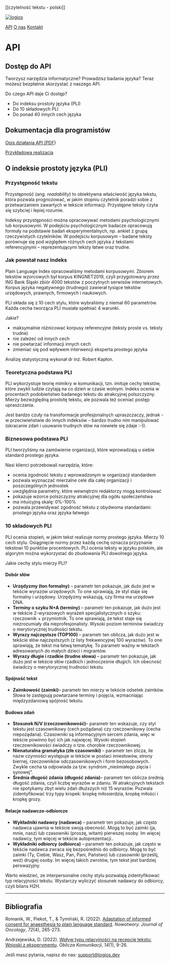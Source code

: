 [[czytelność tekstu - polski]]

[![logios](https://logios.dev/wp-content/themes/logios/front/dist/static/img/logo-light.svg)](https://logios.dev)

 [API](https://logios.dev/api/)
 [O nas](https://logios.dev#o-nas)
[Kontakt](https://logios.dev/kontakt/)

# API

## **Dostęp do API**

Tworzysz narzędzia informatyczne? Prowadzisz badania języka? Teraz możesz bezpłatnie skorzystać z naszego API.

Do czego API daje Ci dostęp?

- Do indeksu prostoty języka (PLI)
- Do 10 składowych PLI
- Do ponad 40 innych cech języka

## **Dokumentacja dla programistów**

[Opis działania API (PDF](https://logios.dev/wp-content/uploads/2024/02/logios-api.pdf))

[Przykładowa realizacja](https://logios.dev/wp-content/uploads/2024/02/logios-calculate-measures-response.json)

## O indeksie prostoty języka (PLI)

### Przystępność tekstu

Przystępność (ang. _readability_) to obiektywna właściwość języka tekstu, która pozwala prognozować, w jakim stopniu czytelnik poradzi sobie z przetwarzaniem zawartych w tekście informacji. Przystępne teksty czyta się szybciej i lepiej rozumie.

Indeksy przystępności można opracowywać metodami psychologicznymi lub korpusowymi. W podejściu psychologicznym badacze opracowują formuły na podstawie badań eksperymentalnych, np. ankiet z grupą rzeczywistych czytelników. W podejściu korpusowym – badane teksty porównuje się pod względem różnych cech języka z tekstami referencyjnymi – reprezentującymi teksty łatwe oraz trudne.

### Jak powstał nasz indeks

Plain Language Index opracowaliśmy metodami korpusowymi. Zbiorem tekstów wzorcowych był korpus KINGNET2019, czyli przygotowany przez ING Bank Śląski zbiór 4000 tekstów z poczytnych serwisów internetowych. Korpus języka negatywnego (trudnego) zawierał tysiące tekstów urzędowych, prawnych, firmowych i naukowych.

PLI składa się z 10 cech stylu, które wybraliśmy z niemal 60 parametrów. Każda cecha tworząca PLI musiała spełniać 4 warunki.

Jakie?

- maksymalnie różnicować korpusy referencyjne (teksty proste vs. teksty trudne)
- nie zależeć od innych cech
- nie powtarzać informacji innych cech
- zmieniać się pod wpływem interwencji eksperta prostego języka

Analizę statystyczną wykonał dr inż. Robert Kapłon.

### Teoretyczna podstawa PLI

PLI wykorzystuje teorię mimikry w komunikacji, tzn. imituje cechy tekstów, które zwykli ludzie czytają na co dzień w czasie wolnym. Indeks ocenia w procentach podobieństwo badanego tekstu do atrakcyjnej polszczyzny. Mierzy bezwzględną prostotę tekstu, ale pozwala też oceniać postęp upraszczania.

Jest bardzo czuły na transformacje profesjonalnych upraszczaczy, jednak -w przeciwieństwie do innych indeksów – bardzo trudno nim manipulować (skracanie zdań i usuwanie trudnych słów na niewiele się zdaje :-)).

### Biznesowa podstawa PLI

PLI tworzyliśmy na zamówienie organizacji, które wprowadzają u siebie standard prostego języka.

Nasi klienci potrzebowali narzędzia, które:

- ocenia zgodność tekstu z wprowadzonym w organizacji standardem
- pozwala wyznaczać mierzalne cele dla całej organizacji i poszczególnych jednostek
- uwzględnia parametry, które wewnętrzni redaktorzy mogą kontrolować
- pokazuje wzorce polszczyzny atrakcyjnej dla ogółu społeczeństwa
- ma intuicyjną skalę: 0%-100%
- pozwala przewidywać zgodność tekstu z obydwoma standardami: prostego języka oraz języka łatwego

### 10 składowych PLI

PLI ocenia stopień, w jakim tekst realizuje normy prostego języka. Mierzy 10 cech stylu. Osiągnięcie normy przez każdą cechę oznacza przyznanie tekstowi 10 punktów procentowych. PLI ocenia teksty w języku polskim, ale algorytm można wykorzystać do zbudowania PLI dowolnego języka.

Jakie cechy stylu mierzy PLI?

#### **Dobór słów**

- **Urzędyzmy (ton formalny)** – parametr ten pokazuje, jak dużo jest w tekście wyrazów urzędowych. To one sprawiają, że styl staje się formalny i urzędowy. Urzędyzmy wskazują, czy firma ma urzędowe DNA.
- **Terminy o szyku N+A (terminy)** – parametr ten pokazuje, jak dużo jest w tekście 2-wyrazowych wyrażeń specjalistycznych o szyku: rzeczownik + przymiotnik. To one sprawiają, że tekst staje się niezrozumiały dla nieprofesjonalisty. Wysoki poziom terminów świadczy o merytorycznej trudności tekstu.
- **Wyrazy najczęstsze (TOP100)** – parametr ten oblicza, jak dużo jest w tekście słów najczęstszych (z listy frekwencyjnej 100 wyrazów). To one sprawiają, że tekst ma łatwą tematykę. To parametr ważny w tekstach adresowanych do małych dzieci i migrantów.
- **Wyrazy długie i rzadkie (trudne słowa)** – parametr ten pokazuje, jak dużo jest w tekście słów rzadkich i jednocześnie długich. Ich obecność świadczy o merytorycznej trudności tekstu.

#### **Spójność tekst**

- **Zaimkowość (zaimki)**– parametr ten mierzy w tekście odsetek zaimków. Słowa te zastępują powtarzane terminy i pojęcia, wzmacniając międzyzdaniową spójność tekstu.

#### **Budowa zdań**

- **Stosunek N/V (rzeczownikowość)**– parametr ten wskazuje, czy styl tekstu jest czasownikowy (cech pożądana) czy rzeczownikowy (cecha niepożądana). Czasowniki są informacyjnym sercem zdania, więc w tekście powinno być ich jak najwięcej. Wysoki stopień rzeczownikowości świadczy o tzw. chorobie rzeczownikowej.
- **Nienaturalna gramatyka (złe czasowniki)** – parametr ten zlicza, ile nazw czynności występuje w tekście w postaci imiesłowów, strony biernej, rzeczowników odczasownikowych i form bezosobowych. Zwykle cecha ta odpowiada za tzw. syndrom „nieśmiałego zięcia i synowej”.
- **Średnia długość zdania** **(długość zdania)**– parametr ten oblicza średnią długość zdania, czyli liczbę wyrazów w zdaniu. W atrakcyjnych tekstach nie spotykamy zbyt wielu zdań dłuższych niż 15 wyrazów. Pozwala zidentyfikować trzy typy kropek: kropkę miłosierdzia, kropkę miłości i kropkę grozy.

#### **Relacje nadawczo-odbiorcze**

- **Wykładniki nadawcy (nadawca)** – parametr ten pokazuje, jak często nadawca ujawnia w tekście swoją obecność. Mogą to być zaimki (ja, mnie, nasz) lub czasowniki (proszę, witam) pierwszej osoby. Im więcej nadawcy, tym więcej w tekście autoprezentacji..
- **Wykładniki odbiorcy** **(odbiorca)** – parametr ten pokazuje, jak często w tekście nadawca zwraca się bezpośrednio do odbiorcy. Mogą to być zaimki (Ty, Ciebie, Wasz, Pan, Pani, Państwo) lub czasowniki (prześlij, weź) drugiej osoby. Im więcej takich zwrotów, tym tekst jest bardziej perswazyjny.

Warto wiedzieć, ze interpersonalne cechy stylu pozwalają zidentyfikować typ relacyjności tekstu. Wystarczy wyliczyć stosunek nadawcy do odbiorcy, czyli bilans H2H.

---

## Bibliografia

Romanik, W., Piekot, T., & Tymiński, R. (2022). [Adaptation of informed consent for anaesthesia to plain language standard](https://journals.viamedica.pl/nowotwory_journal_of_oncology/article/download/NJO.a2022.0034/66974). _Nowotwory. Journal of Oncology_, _72_(4), 265-273.

Andrzejewska, D. (2022). [Wpływ typu relacyjności na recepcję tekstu: Wnioski z eksperymentu](https://wuwr.pl/okom/article/view/15100/13680). _Oblicza Komunikacji_, _14_(1), 9-26.

Jeśli masz pytania, napisz do nas: support@logios.dev